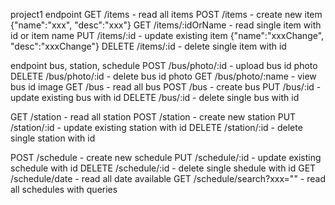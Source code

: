 project1
endpoint
GET /items - read all items
POST /items - create new item {"name":"xxx", "desc":"xxx"}
GET /items/:idOrName - read single item with id or item name
PUT /items/:id - update existing item {"name":"xxxChange", "desc":"xxxChange"}
DELETE /items/:id - delete single item with id


endpoint bus, station, schedule
POST /bus/photo/:id - upload bus id photo
DELETE /bus/photo/:id - delete bus id photo 
GET /bus/photo/:name - view bus id image
GET /bus - read all bus
POST /bus - create bus
PUT /bus/:id - update existing bus with id
DELETE /bus/:id - delete single bus with id

GET /station - read all station
POST /station - create new station
PUT /station/:id - update existing station with id
DELETE /station/:id - delete single station with id

POST /schedule - create new schedule
PUT /schedule/:id - update existing schedule with id
DELETE /schedule/:id - delete single shedule with id
GET /schedule/date - read all date available
GET /schedule/search?xxx="" - read all schedules with queries

























